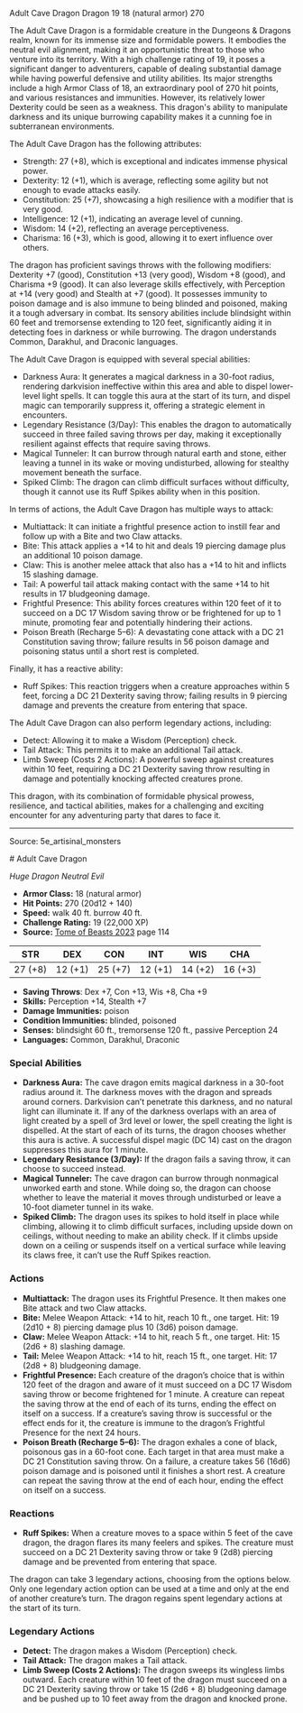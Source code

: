 <MonsterName/>Adult Cave Dragon</MonsterName>
<CreatureType/>Dragon</CreatureType>
<CR/>19</CR>
<AC/>18 (natural armor)</AC>
<HP/>270</HP>
<summary>The Adult Cave Dragon is a formidable creature in the Dungeons & Dragons realm, known for its immense size and formidable powers. It embodies the neutral evil alignment, making it an opportunistic threat to those who venture into its territory. With a high challenge rating of 19, it poses a significant danger to adventurers, capable of dealing substantial damage while having powerful defensive and utility abilities. Its major strengths include a high Armor Class of 18, an extraordinary pool of 270 hit points, and various resistances and immunities. However, its relatively lower Dexterity could be seen as a weakness. This dragon's ability to manipulate darkness and its unique burrowing capability makes it a cunning foe in subterranean environments.</summary>

<detail>

The Adult Cave Dragon has the following attributes: 
- Strength: 27 (+8), which is exceptional and indicates immense physical power.
- Dexterity: 12 (+1), which is average, reflecting some agility but not enough to evade attacks easily.
- Constitution: 25 (+7), showcasing a high resilience with a modifier that is very good.
- Intelligence: 12 (+1), indicating an average level of cunning.
- Wisdom: 14 (+2), reflecting an average perceptiveness.
- Charisma: 16 (+3), which is good, allowing it to exert influence over others.

The dragon has proficient savings throws with the following modifiers: Dexterity +7 (good), Constitution +13 (very good), Wisdom +8 (good), and Charisma +9 (good). It can also leverage skills effectively, with Perception at +14 (very good) and Stealth at +7 (good). It possesses immunity to poison damage and is also immune to being blinded and poisoned, making it a tough adversary in combat. Its sensory abilities include blindsight within 60 feet and tremorsense extending to 120 feet, significantly aiding it in detecting foes in darkness or while burrowing. The dragon understands Common, Darakhul, and Draconic languages.

The Adult Cave Dragon is equipped with several special abilities:
- Darkness Aura: It generates a magical darkness in a 30-foot radius, rendering darkvision ineffective within this area and able to dispel lower-level light spells. It can toggle this aura at the start of its turn, and dispel magic can temporarily suppress it, offering a strategic element in encounters.
- Legendary Resistance (3/Day): This enables the dragon to automatically succeed in three failed saving throws per day, making it exceptionally resilient against effects that require saving throws.
- Magical Tunneler: It can burrow through natural earth and stone, either leaving a tunnel in its wake or moving undisturbed, allowing for stealthy movement beneath the surface.
- Spiked Climb: The dragon can climb difficult surfaces without difficulty, though it cannot use its Ruff Spikes ability when in this position.

In terms of actions, the Adult Cave Dragon has multiple ways to attack:
- Multiattack: It can initiate a frightful presence action to instill fear and follow up with a Bite and two Claw attacks. 
- Bite: This attack applies a +14 to hit and deals 19 piercing damage plus an additional 10 poison damage.
- Claw: This is another melee attack that also has a +14 to hit and inflicts 15 slashing damage.
- Tail: A powerful tail attack making contact with the same +14 to hit results in 17 bludgeoning damage.
- Frightful Presence: This ability forces creatures within 120 feet of it to succeed on a DC 17 Wisdom saving throw or be frightened for up to 1 minute, promoting fear and potentially hindering their actions.
- Poison Breath (Recharge 5–6): A devastating cone attack with a DC 21 Constitution saving throw; failure results in 56 poison damage and poisoning status until a short rest is completed.

Finally, it has a reactive ability:
- Ruff Spikes: This reaction triggers when a creature approaches within 5 feet, forcing a DC 21 Dexterity saving throw; failing results in 9 piercing damage and prevents the creature from entering that space.

The Adult Cave Dragon can also perform legendary actions, including:
- Detect: Allowing it to make a Wisdom (Perception) check.
- Tail Attack: This permits it to make an additional Tail attack.
- Limb Sweep (Costs 2 Actions): A powerful sweep against creatures within 10 feet, requiring a DC 21 Dexterity saving throw resulting in damage and potentially knocking affected creatures prone. 

This dragon, with its combination of formidable physical prowess, resilience, and tactical abilities, makes for a challenging and exciting encounter for any adventuring party that dares to face it.</detail>



---

Source: 5e_artisinal_monsters

<statblock>
# Adult Cave Dragon

*Huge* *Dragon* *Neutral Evil*

- **Armor Class:** 18 (natural armor)
- **Hit Points:** 270 (20d12 + 140)
- **Speed:** walk 40 ft. burrow 40 ft.
- **Challenge Rating:** 19 (22,000 XP)
- **Source:** [Tome of Beasts 2023](https://koboldpress.com/kpstore/product/tome-of-beasts-1-2023-edition/) page 114

| STR | DEX | CON | INT | WIS | CHA |
| --- | --- | --- | --- | --- | --- |
| 27 (+8) | 12 (+1) | 25 (+7) | 12 (+1) | 14 (+2) | 16 (+3) |

- **Saving Throws**: Dex +7, Con +13, Wis +8, Cha +9
- **Skills:** Perception +14, Stealth +7
- **Damage Immunities:** poison
- **Condition Immunities:** blinded, poisoned
- **Senses:** blindsight 60 ft., tremorsense 120 ft., passive Perception 24
- **Languages:** Common, Darakhul, Draconic

### Special Abilities

- **Darkness Aura:** The cave dragon emits magical darkness in a 30-foot radius around it. The darkness moves with the dragon and spreads around corners. Darkvision can’t penetrate this darkness, and no natural light can illuminate it. If any of the darkness overlaps with an area of light created by a spell of 3rd level or lower, the spell creating the light is dispelled. At the start of each of its turns, the dragon chooses whether this aura is active. A successful dispel magic (DC 14) cast on the dragon suppresses this aura for 1 minute.
- **Legendary Resistance (3/Day):** If the dragon fails a saving throw, it can choose to succeed instead.
- **Magical Tunneler:** The cave dragon can burrow through nonmagical unworked earth and stone. While doing so, the dragon can choose whether to leave the material it moves through undisturbed or leave a 10-foot diameter tunnel in its wake.
- **Spiked Climb:** The dragon uses its spikes to hold itself in place while climbing, allowing it to climb difficult surfaces, including upside down on ceilings, without needing to make an ability check. If it climbs upside down on a ceiling or suspends itself on a vertical surface while leaving its claws free, it can’t use the Ruff Spikes reaction.

### Actions

- **Multiattack:** The dragon uses its Frightful Presence. It then makes one Bite attack and two Claw attacks.
- **Bite:** Melee Weapon Attack: +14 to hit, reach 10 ft., one target. Hit: 19 (2d10 + 8) piercing damage plus 10 (3d6) poison damage.
- **Claw:** Melee Weapon Attack: +14 to hit, reach 5 ft., one target. Hit: 15 (2d6 + 8) slashing damage.
- **Tail:** Melee Weapon Attack: +14 to hit, reach 15 ft., one target. Hit: 17 (2d8 + 8) bludgeoning damage.
- **Frightful Presence:** Each creature of the dragon’s choice that is within 120 feet of the dragon and aware of it must succeed on a DC 17 Wisdom saving throw or become frightened for 1 minute. A creature can repeat the saving throw at the end of each of its turns, ending the effect on itself on a success. If a creature’s saving throw is successful or the effect ends for it, the creature is immune to the dragon’s Frightful Presence for the next 24 hours.
- **Poison Breath (Recharge 5–6):** The dragon exhales a cone of black, poisonous gas in a 60-foot cone. Each target in that area must make a DC 21 Constitution saving throw. On a failure, a creature takes 56 (16d6) poison damage and is poisoned until it finishes a short rest. A creature can repeat the saving throw at the end of each hour, ending the effect on itself on a success.

### Reactions

- **Ruff Spikes:** When a creature moves to a space within 5 feet of the cave dragon, the dragon flares its many feelers and spikes. The creature must succeed on a DC 21 Dexterity saving throw or take 9 (2d8) piercing damage and be prevented from entering that space.

The dragon can take 3 legendary actions, choosing from the options below. Only one legendary action option can be used at a time and only at the end of another creature’s turn. The dragon regains spent legendary actions at the start of its turn.

### Legendary Actions

- **Detect:** The dragon makes a Wisdom (Perception) check.
- **Tail Attack:** The dragon makes a Tail attack.
- **Limb Sweep (Costs 2 Actions):** The dragon sweeps its wingless limbs outward. Each creature within 10 feet of the dragon must succeed on a DC 21 Dexterity saving throw or take 15 (2d6 + 8) bludgeoning damage and be pushed up to 10 feet away from the dragon and knocked prone.
</statblock>


